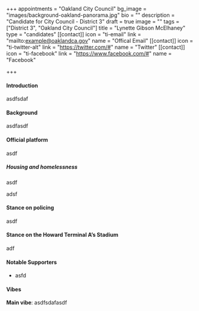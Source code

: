 +++
appointments = "Oakland City Council"
bg_image = "images/background-oakland-panorama.jpg"
bio = ""
description = "Candidate for City Council - District 3"
draft = true
image = ""
tags = ["District 3", "Oakland City Council"]
title = "Lynette Gibson McElhaney"
type = "candidates"
[[contact]]
icon = "ti-email"
link = "mailto:example@oaklandca.gov"
name = "Offical Email"
[[contact]]
icon = "ti-twitter-alt"
link = "https://twitter.com/#"
name = "Twitter"
[[contact]]
icon = "ti-facebook"
link = "https://www.facebook.com/#"
name = "Facebook"

+++
#### Introduction

asdfsdaf

#### Background

asdfasdf

#### Official platform

asdf

##### Housing and homelessness

asdf

adsf

#### Stance on policing

asdf

#### Stance on the Howard Terminal A’s Stadium

adf

#### Notable Supporters

* asfd

#### Vibes

**Main vibe**: asdfsdafasdf